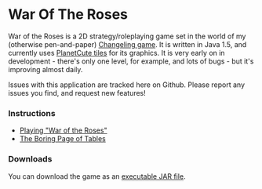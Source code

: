 War Of The Roses
================

War of the Roses is a 2D strategy/roleplaying game set in the world of my (otherwise pen-and-paper) [Changeling game](http://rpgs.ianrenton.com/changeling-in-love-and-war).  It is written in Java 1.5, and currently uses [PlanetCute tiles](http://lostgarden.com/2007/05/dancs-miraculously-flexible-game.html) for its graphics.  It is very early on in development - there's only one level, for example, and lots of bugs - but it's improving almost daily.

Issues with this application are tracked here on Github.  Please report any issues you find, and request new features!

### Instructions

  * [Playing "War of the Roses"](http://software.ianrenton.com/playing-war-of-the-roses)
  * [The Boring Page of Tables](http://software.ianrenton.com/war-of-the-roses-tables)

### Downloads

You can download the game as an [executable JAR file](http://www.onlydreaming.net/files/WarOfTheRoses/WarOfTheRoses.jar). 
